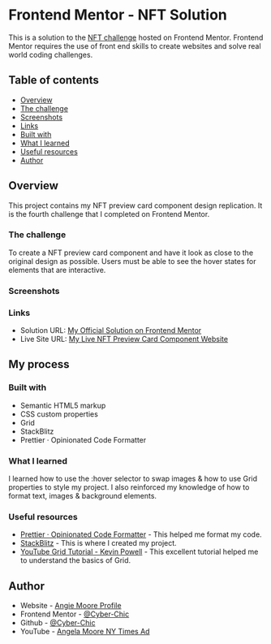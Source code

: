 # Frontend Mentor - NFT Solution

This is a solution to the [NFT challenge](https://www.frontendmentor.io/challenges/nft-preview-card-component-SbdUL_w0U) hosted on Frontend Mentor.
Frontend Mentor requires the use of front end skills to create websites and solve real world coding challenges.

## Table of contents

-   [Overview](#overview)
  - [The challenge](#the-challenge)
  - [Screenshots](#screenshots)
  - [Links](#links)
  - [Built with](#built-with)
  - [What I learned](#what-i-learned)
  - [Useful resources](#useful-resources)
  - [Author](#author)


## Overview
This project contains my NFT preview card component design replication.  It is the fourth challenge that I completed on Frontend Mentor.

### The challenge

To create a NFT preview card component and have it look as close to the original design as possible.  Users must be able to see the hover states for elements that are interactive.

### Screenshots



### Links

- Solution URL: [My Official Solution on Frontend Mentor](https://www.frontendmentor.io/solutions/)
- Live Site URL: [My Live NFT Preview Card Component Website]([https://cyber-chic.github.io/NFT-Preview-Card-Component/)

## My process

### Built with

- Semantic HTML5 markup
- CSS custom properties
- Grid
- StackBlitz
- Prettier · Opinionated Code Formatter

### What I learned

I learned how to use the :hover selector to swap images & how to use Grid properties to style my project. I also reinforced my knowledge of how to format text, images & background elements.

### Useful resources

- [Prettier · Opinionated Code Formatter](https://prettier.io/) - This helped me format my code.
- [StackBlitz](https://stackblitz.com/) - This is where I created my project.
- [YouTube Grid Tutorial - Kevin Powell](https://www.youtube.com/watch?v=_lEkD8IGkwo) - This excellent tutorial helped me to understand the basics of Grid.

## Author

- Website - [Angie Moore Profile](https://linktr.ee/angie_moore)
- Frontend Mentor - [@Cyber-Chic](https://www.frontendmentor.io/profile/Cyber-Chic)
- Github - [@Cyber-Chic](https://github.com/Cyber-Chic)
- YouTube - [Angela Moore NY Times Ad](https://www.youtube.com/watch?v=3yS19NcRQt8&ab_channel=TBrandStudio)
